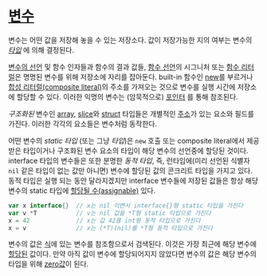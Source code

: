 # [변수](#variables)

변수는 어떤 값을 저장해 놓을 수 있는 저장소다. 값이 저장가능한 지의 여부는 변수의 *[타입](/Types/)* 에 의해 결정된다.

[변수의 선언](/Declarations%20and%20scope/variable_declarations.html) 및 함수 인자들과 함수의 결과 값들, [함수 선언](/Declarations%20and%20scope/function_declarations.html)의 시그니처 또는 [함수 리터럴](/Expressions/function_literals.html)은 명명된 변수를 위해 저장소에 자리를 잡아둔다. built-in 함수인 [new](/Built-in%20functions/allocation.html)를 부르거나 [합성 리터럴(composite literal)](/Expressions/composite_literals.html)의 주소를 가져오는 것으로 변수를 실행 시간에 저장소에 할당할 수 있다. 이러한 익명의 변수는 (암묵적으로) [포인터](/Expressions/address_operators.html) 를 통해 참조된다.

*구조화된* 변수인 [array](/Types/array_types.html), [slice](/Types/slice_types.html)와 [struct](/Types/struct_types.html) 타입들은 개별적인 [주소](/Expressions/address_operators.html)가 있는 요소와 필드를 가진다. 이러한 각각의 요소들은 변수처럼 동작한다.

어떤 변수의 *static 타입* (또는 그냥 *타입*)은 `new` 호출 또는 composite literal에서 제공받은 타입이거나 구조화된 변수 요소의 타입이 해당 변수의 선언중에 할당된 것이다. interface 타입의 변수들은 또한 분명한 *동적 타입*, 즉, 런타임에(미리 선언된 식별자 `nil` 같은 타입이 없는 값만 아니면) 변수에 할당된 값의 콘크리트 타입을 가지고 있다. 동적 타입은 실행 되는 동안 달라지겠지만 interface 변수들에 저장된 값들은 항상 해당 변수의 static 타입에 [할당될 수(assignable)](/Properties%20of%20types%20and%20values/assignability.html) 있다.

```go
var x interface{}  // x는 nil 이면서 interface{}형 static 타입을 가진다
var v *T           // v는 nil 값을 *T형 static 타입으로 가진다
x = 42             // x는 값 42를 int형 동적 타입으로 가진다
x = v              // x는 (*T)(nil)를 *T형 동적 타입으로 가진다
```

변수의 값은 [식](/Expressions/)에 있는 변수를 참조함으로서 검색된다. 이것은 가장 최근에 해당 변수에 [할당된](/Statements/assignments.html) 값이다. 만약 아직 값이 변수에 할당되어지지 않았다면 변수의 값은 해당 변수의 타입을 위해 [zero값](/Program%20initialization%20and%20execution/the_zero_value.html)이 된다.
